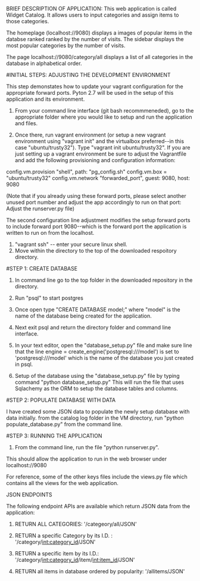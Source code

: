 BRIEF DESCRIPTION OF APPLICATION:
This web application is called Widget Catalog. It allows users to input categories and assign items to those categories. 

The homeplage (localhost://9080) displays a images of popular items in the databse ranked ranked by the number of visits. The sidebar displays the most popular categories by the number of visits.

The page localhost://9080/category/all displays a list of all categories in the database in alphabetical order.




#INITIAL STEPS: ADJUSTING THE DEVELOPMENT ENVIRONMENT

This step demonstates how to update your vagrant configuration for the appropriate forward ports. Pyton 2.7 will be used in the setup of this application and its environment.

1. From your command line interface (git bash recommmeneded), go to the appropriate folder where you would like to setup and run the application and files.

2. Once there, run vagrant environment (or setup a new vagrant environment using "vagrant init" and the virtualbox preferred--in this case "ubuntu/trusty32"). Type "vagrant init ubuntu/trusty32". If you are just setting up a vagrant environment be sure to adjust the Vagrantfile and add the following provisioning and configuration information:
  
  config.vm.provision "shell", path: "pg_config.sh"
  config.vm.box = "ubuntu/trusty32"
  config.vm.network "forwarded_port", guest: 9080, host: 9080

  (Note that if you already using these forward ports, please select another unused port number and adjust the app accordingly to run on that port: Adjust the runserver.py file)

The second configuration line adjustment modifies the setup forward ports to include forward port 9080--which is the forward port the application is written to run on from the localhost.


1. "vagrant ssh" -- enter your secure linux shell.
2. Move within the directory to the top of the downloaded respoitory directory.


#STEP 1: CREATE DATABASE

1. In command line go to the top folder in the downloaded repository in the directory.
2. Run "psql" to start postgres
3. Once open type "CREATE DATABASE model;" where "model" is the name of the database being created for the application.
4. Next exit psql and return the directory folder and command line interface.
5. In your text editor, open the "database_setup.py" file and make sure line that the line
		engine = create_engine('postgresql:///model')
	is set to 'postgresql:///model' which is the name of the database you just created in psql.

6. Setup of the database using the "database_setup.py" file by typing command "python database_setup.py" This will run the file that uses Sqlachemy as the ORM to setup the database tables and columns.


#STEP 2: POPULATE DATABASE WITH DATA

I have created some JSON data to populate the newly setup database with data initially. from the catalog log folder in the VM directory, run "python populate_database.py" from the command line.



#STEP 3: RUNNING THE APPLICATION

1. From the command line, run the file "python runserver.py".

This should allow the application to run in the web browser under localhost://9080

For reference, some of the other keys files include the views.py file which contains all the views for the web application.



JSON ENDPOINTS

The following endpoint APIs are available which return JSON data from the application:
1. RETURN ALL CATEGORIES: '/categeory/all/JSON'

2. RETURN a specific Category by its I.D. : 
   '/category/<int:category_id>/JSON'

3. RETURN a specific item by its I.D.: 
   '/category/<int:category_id>/item/<int:item_id>/JSON'

4. RETURN all items in database ordered by popularity:
	'/allitems/JSON'

